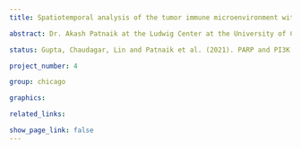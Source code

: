```yaml
---
title: Spatiotemporal analysis of the tumor immune microenvironment within human primary and metastatic prostate cancer (Ludwig Center at the University of Chicago)

abstract: Dr. Akash Patnaik at the Ludwig Center at the University of Chicago is focused on understanding why only ~10-25% of metastatic, castrate-resistant prostate cancer (mCRPC) patients respond to these therapies targeting immune checkpoint proteins such as CTLA-4, PD-1 and PD-L1. The reasons for this are thought to lie in the composition and organization of the tumor immune microenvironment. The properties of the tumor micro-environment primary versus metastatic prostate cancer are therefore being studied to better understand how tumor-immune interactions change as a function of disease progression. We hope that this will lead to discovery of new resistance mechanisms and targets for therapeutic intervention.  

status: Gupta, Chaudagar, Lin and Patnaik et al. (2021). PARP and PI3K inhibitor combination therapy eradicates c-MYC-driven murine prostate cancers via cGAS/STING pathway activation within tumor-associated macrophages (in review)

project_number: 4

group: chicago

graphics:

related_links:

show_page_link: false
---
```

